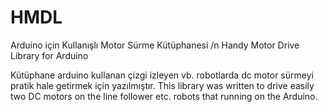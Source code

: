 # HMDL
Arduino için Kullanışlı Motor Sürme Kütüphanesi /n
Handy Motor Drive Library for Arduino


Kütüphane arduino kullanan çizgi izleyen vb. robotlarda dc motor sürmeyi pratik hale getirmek için yazılmıştır.
This library was written to drive easily two DC motors on the line follower etc. robots that running on the Arduino.


